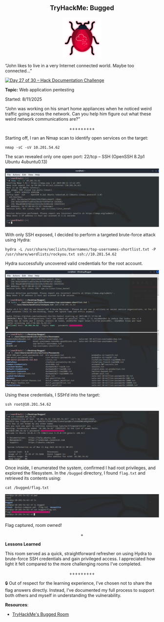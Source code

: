 **<p align="center">TryHackMe: Bugged</p>**
---

<p align="center">
<img
src="https://github.com/chaiexe/TryHackMe-Write-ups/blob/main/Bugged/Images/room%20icon.png" alt="image alt" width="130" />
</p>

“John likes to live in a very Internet connected world. Maybe too connected…”

[![Day 27 of 30 – Hack Documentation Challenge](https://img.shields.io/badge/Day%2027%20of%2030-Hack%20Documentation%20Challenge-crimson?style=for-the-badge&logo=tryhackme)](https://tryhackme.com)

**Topic:** Web application pentesting

Started: 8/11/2025

“John was working on his smart home appliances when he noticed weird traffic going across the network. Can you help him figure out what these weird network communications are?”

<p align="center">+++++++++</p>

Starting off, I ran an Nmap scan to identify open services on the target:
```
nmap -sC -sV 10.201.54.62
```
The scan revealed only one open port:
22/tcp – SSH (OpenSSH 8.2p1 Ubuntu 4ubuntu0.13)


![Alt text](https://github.com/chaiexe/TryHackMe-Write-ups/blob/main/Bugged/Images/Screenshot%201.png)

With only SSH exposed, I decided to perform a targeted brute-force attack using Hydra:
```
hydra -L /usr/share/seclists/Usernames/top-usernames-shortlist.txt -P /usr/share/wordlists/rockyou.txt ssh://10.201.54.62
```

Hydra successfully uncovered valid credentials for the root account.

![Alt text](https://github.com/chaiexe/TryHackMe-Write-ups/blob/main/Bugged/Images/Screenshot%202.png)

Using these credentials, I SSH’d into the target:
```
ssh root@10.201.54.62
```

![Alt text](https://github.com/chaiexe/TryHackMe-Write-ups/blob/main/Bugged/Images/Screenshot%203.png)

Once inside, I enumerated the system, confirmed I had root privileges, and explored the filesystem. In the `/bugged` directory, I found `flag.txt` and retrieved its contents using:
```
cat /bugged/flag.txt
```

![Alt text](https://github.com/chaiexe/TryHackMe-Write-ups/blob/main/Bugged/Images/Screenshot%204.png)

Flag captured, room owned!

<p align="center">+</p>

**Lessons Learned**

This room served as a quick, straightforward refresher on using Hydra to brute-force SSH credentials and gain privileged access. I appreciated how light it felt compared to the more challenging rooms I’ve completed.

<p align="center">+++++++++</p>

🔒 Out of respect for the learning experience, I’ve chosen not to share the flag answers directly. Instead, I’ve documented my full process to support both others and myself in understanding the vulnerability.

**Resources**:
- [TryHackMe's Bugged Room](https://tryhackme.com/room/bugged)

